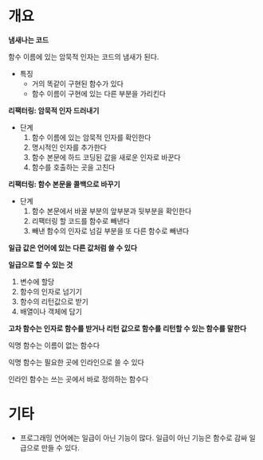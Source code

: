 # 개요

**냄새나는 코드**

함수 이름에 있는 암묵적 인자는 코드의 냄새가 된다.

- 특징
    - 거의 똑같이 구현된 함수가 있다
    - 함수 이름이 구현에 있는 다른 부분을 가리킨다

**리팩터링: 암묵적 인자 드러내기**

- 단계
    1. 함수 이름에 있는 암묵적 인자를 확인한다
    2. 명시적인 인자를 추가한다
    3. 함수 본문에 하드 코딩된 값을 새로운 인자로 바꾼다
    4. 함수를 호출하는 곳을 고친다

**리팩터링: 함수 본문을 콜백으로 바꾸기**

- 단계
    1. 함수 본문에서 바꿀 부분의 앞부분과 뒷부분을 확인한다
    2. 리팩터링 할 코드를 함수로 빼낸다
    3. 빼낸 함수의 인자로 넘길 부분을 또 다른 함수로 빼낸다

**일급 값은 언어에 있는 다른 값처럼 쓸 수 있다**

**일급으로 할 수 있는 것**

1. 변수에 할당
2. 함수의 인자로 넘기기
3. 함수의 리턴값으로 받기
4. 배열이나 객체에 담기

**고차 함수는 인자로 함수를 받거나 리턴 값으로 함수를 리턴할 수 있는 함수를 말한다**

익명 함수는 이름이 없는 함수다

익명 함수는 필요한 곳에 인라인으로 쓸 수 있다

인라인 함수는 쓰는 곳에서 바로 정의하는 함수다

# 기타

- 프로그래밍 언어에는 일급이 아닌 기능이 많다. 일급이 아닌 기능은 함수로 감싸 일급으로 만들 수 있다.